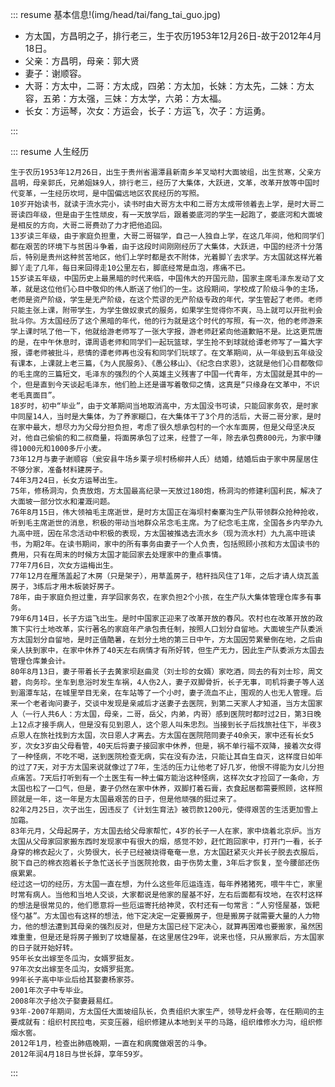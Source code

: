 ::: resume 基本信息!(img/head/tai/fang_tai_guo.jpg)

* 方太国，方昌明之子，排行老三，生于农历1953年12月26日-故于2012年4月18日。
* 父亲：方昌明，母亲：郭大贤
* 妻子：谢顺容。
* 大哥：方太中，二哥：方太成，四弟：方太加，长妹：方太先，二妹：方太容，五弟：方太强，三妹：方太学，六弟：方太福。
* 长女：方运琴，次女：方运会，长子：方运飞，次子：方运勇。

:::

::: resume 人生经历

    生于农历1953年12月26日，出生于贵州省湄潭县新南乡羊叉坳村大面坡组，出生贫寒，父亲方昌明，母亲郭氏，兄弟姐妹9人，排行老三，经历了大集体，大跃进，文革，改革开放等中国时代变革，一生经历坎坷，是中国偏远地区农民经历的写照。
    10岁开始读书，就读于流水完小，读书时由大哥方太中和二哥方太成带领着去上学，是时大哥二哥读四年级，但是由于生性顽皮，有一天放学后，跟着娄底河的学生一起跑了，娄底河和大面坡是相反的方向，大哥二哥费劲了力才把他追回。
    13岁读三年级，由于家庭负担重，大哥二哥辍学，自己一人独自上学，在这几年间，他和同学们都在艰苦的环境下与贫困斗争着，由于这段时间刚刚经历了大集体，大跃进，中国的经济十分落后，特别是贵州这种贫苦地区，他们上学时都是衣不附体，光着脚丫去求学。方太国就这样光着脚丫走了几年，每日来回得走10公里左右，脚底经常是血泡，疼痛不已。
    15岁读五年级，中国历史上最黑暗的时代来临，中国伟大的开国元勋，国家主席毛泽东发动了文革，就是这位他们心目中敬仰的伟人断送了他们的一生。这段期间，学校成了阶级斗争的主场，老师是资产阶级，学生是无产阶级，在这个荒谬的无产阶级专政的年代，学生管起了老师。老师只能主张上课，附带学生，为学生做奴隶式的服务，如果学生觉得你不爽，马上就可以开批判会批斗你。方太国经历了这个黑暗的年代，他的行为就是这个时代的写照，有一次，他的老师游来学上课时吼了他一下，他就给游老师写了一张大字报，游老师赶紧向他道歉赔不是。比这更荒唐的是，在中午休息时，谭周语老师和同学们一起玩篮球，学生抢不到球就给谭老师写了一篇大字报，谭老师被批斗，悲情的谭老师再也没有和同学们玩球了。在文革期间，从一年级到五年级没有课本，上课就上老三篇，《为人民服务》、《愚公移山》、《纪念白求恩》，这就是他们心目都敬仰的毛主席的三篇短文，毛泽东的强烈的个人英雄主义残害了中国一代青年，方太国就是其中的一个，但是直到今天谈起毛泽东，他们脸上还是谱写着敬仰之情，这真是“只缘身在文革中，不识老毛真面目”。
    18岁时，初中“毕业”，由于文革期间当地取消高中，方太国没书可读，只能回家务农，是时家中同屋14人，当时是大集体，为了养家糊口，在大集体干了3个月的活后，大哥二哥分家，是时在家中最大，想尽力为父母分担负担，考虑了很久想承包村的一个水车面房，但是父母坚决反对，他自己偷偷的和二叔商量，将面房承包了过来，经营了一年，除去承包费800元，为家中赚得1000元和1000多斤小麦。
    73年12月与妻子谢顺容（瓮安县牛场乡栗子坝村杨柳井人氏）结婚，结婚后由于家中房屋居住不够分家，准备材料建房子。		
    74年3月24日，长女方运琴出生。
    75年，修杨洞沟，负责放炮，方太国最高纪录一天放过180炮，杨洞沟的修建利国利民，解决了大面坡一部分饮水和灌溉问题。
    76年8月15日，伟大领袖毛主席逝世，是时方太国正在海坝村秦寨沟生产队带领群众抢种抢收，听到毛主席逝世的消息，积极的带动当地群众吊念毛主席。为了纪念毛主席，全国各乡内举办九九高中班，因在吊念活动中积极的表现，方太国被推选去流水乡（现为流水村）九九高中班读书，为期2年。在读书期间，家中的所有事务由妻子一个人负责，包括照顾小孩和方太国读书的费用，只有在周末的时候方太国才能回家去处理家中的重点事情。
    77年7月6日，次女方运梅出生。
    77年12月在雁荡盖起了木房（只是架子），用草盖房子，秸秆挡风住了1年，之后才请人烧瓦盖房子，3练后才用木板装好房子。
    78年，由于家庭负担过重，弃学回家务农，在家负担2个小孩，在生产队大集体管理仓库多有事务。
    79年6月14日，长子方运飞出生。是时中国家正迎来了改革开放的春风。农村也在改革开放的政策下实行土地改革，实行著名的家庭年产承包责任制，按照人口划分自留地。大面坡生产队委派方太国划分自留地，是时正值酷暑，在划分土地的第三日中午，方太国因劳累晕倒在地，之后由亲人扶到家中，在家中休养了40天左右病情才有所好转，但生产无力，因此生产队委派方太国去管理仓库兼会计。
    80年8月13日，妻子带着长子去黄家坝赵曲灵（刘士珍的女婿）家吃酒，同去的有刘士珍，周文碧，向务珍。坐车到息浴时发生车祸，4人伤2人，妻子双脚骨折，长子无事，司机将妻子等人送到湄潭车站，在城里举目无亲，在车站等了一个小时，妻子流血不止，围观的人也无人管理。后来一个老者询问妻子，交谈中发现是亲戚后才送妻子去医院，到第二天家人才知道，当方太国家人（一行人共6人：方太国，母亲，二哥，岳父，内弟，内哥）感到医院时都时过2日，第3日晚上12点才接手病人，但是没有见到恩人，这个恩人叫朱忠烈。当接到长子后找旅社住下，半夜3点恩人在旅社找到方太国，次日恩人才离去。方太国在医院陪同妻子40余天，家中还有长女5岁，次女3岁由父母看管，40天后将妻子接回家中休养，但是，祸不单行福不双降，接着次女得了一种怪病，不吃不喝，送到医院检查无病，实在没有办法，只能让其自生自灭，这样度日如年的过了7天，对于方太国来说就像过了7年，生活的压力让他老了好几岁，他恨不得能为女儿分担点痛苦。7天后打听到有一个土医生有一种土偏方能治这种怪病，这样次女才捡回了一条命，方太国也松了一口气，但是，妻子仍然在家中休养，双脚打着石膏，衣食起居都需要照顾，这样照顾就是一年，这一年是方太国最艰苦的日子，但是他顽强的挺过来了。
    82年2月25日，次子出生，因违反了《计划生育法》被罚款1200元，使得艰苦的生活更加雪上加霜。
    83年元月，父母起房子，方太国去给父母家帮忙，4岁的长子一人在家，家中烧着北京炉。当方太国从父母家回家搬东西时发现家中有很大的烟，感觉不妙，赶忙跑回家中，打开门一看，长子身穿的棉衣起火了，火势很大，长子已经被烧得奄奄一息，方太国赶紧灭火并长子脱去衣服后，脱下自己的棉衣抱着长子急忙送长子当医院抢救，由于伤势太重，3年后才恢复，至今腰部还伤痕累累。
    经过这一切的经历，方太国一直在想，为什么这些年厄运连连，每年养猪猪死，喂牛牛亡，家里时常有病人。当他和当地人交谈，大家都说是他家的屋基不好，左右后面都有坟地，在农村这样的想法是很常见的，他们愿意将一些厄运寄托给神灵，农村还有一句常言：“人穷怪屋基，饭耙怪勺基”。方太国也有这样的想法，他下定决定一定要搬房子，但是搬房子就需要大量的人力物力，他的想法遭到其母亲的强烈反对，但是方太国已经下定决心，就算再困难也要搬家，虽然困难重重，但是还是将房子搬到了坟塘屋基，在这里居住29年，说来也怪，只从搬家后，方太国家的日子就开始好转。
    95年长女出嫁至冬瓜沟，女婿罗挺友。
    97年次女出嫁至冬瓜沟，女婿罗挺宽。
    99年长子高中毕业后给其娶妻杨家芬。
    2001年次子中专毕业。
    2008年次子给次子娶妻聂易红。
    93年-2007年期间，方太国任大面坡组队长，负责组织大家生产，领导龙杆会等，在任期间的主要成就有：组织村民拉电，买变压器，组织修建从本地到关平的马路，组织维修水力沟，组织修烟水窖。
    2012年1月，检查出肺癌晚期，一直在和病魔做艰苦的斗争。
    2012年润4月18日与世长辞，享年59岁。

:::
